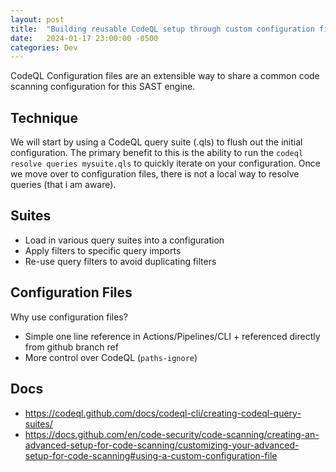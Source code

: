 ```yaml
---
layout: post
title:  "Building reusable CodeQL setup through custom configuration files"
date:   2024-01-17 23:00:00 -0500
categories: Dev
---
```


CodeQL Configuration files are an extensible way to share a common code scanning configuration for this SAST engine.  

## Technique

We will start by using a CodeQL query suite (.qls) to flush out the initial configuration.  The primary benefit to this is the ability to run the `codeql resolve queries mysuite.qls` to quickly iterate on your configuration.  Once we move over to configuration files, there is not a local way to resolve queries (that i am aware). 

## Suites
- Load in various query suites into a configuration
- Apply filters to specific query imports
- Re-use query filters to avoid duplicating filters

## Configuration Files
Why use configuration files?  
- Simple one line reference in Actions/Pipelines/CLI + referenced directly from github branch ref
- More control over CodeQL (`paths-ignore`)
 

## Docs
- https://codeql.github.com/docs/codeql-cli/creating-codeql-query-suites/
- https://docs.github.com/en/code-security/code-scanning/creating-an-advanced-setup-for-code-scanning/customizing-your-advanced-setup-for-code-scanning#using-a-custom-configuration-file






